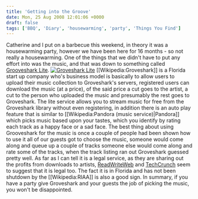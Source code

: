 ```yaml
---
title: 'Getting into the Groove'
date: Mon, 25 Aug 2008 12:01:06 +0000
draft: false
tags: ['BBQ', 'Diary', 'housewarming', 'party', 'Things You Find']
---
```


Catherine and I put on a barbecue this weekend, in theory it was a housewarming party, however we have been here for 16 months - so not really a housewarming. One of the things that we didn't have to put any effort into was the music, and that was down to something called [Grooveshark Lite](http://listen.grooveshark.com/). [![](/uploads/2008/08/groovesharklite-300x248.png "Groveshark Lite")](/uploads/2008/08/groovesharklite.png) \[\[Wikipedia:Groveshark\]\] is a Florida start up company who's business model is basically to allow users to upload their music collection to Groveshark's servers, registered users can download the music (at a price), of the said price a cut goes to the artist, a cut to the person who uploaded the music and presumably the rest goes to Groveshark. The lite service allows you to stream music for free from the Groveshark library without even registering, in addition there is an auto play feature that is similar to \[\[Wikipedia:Pandora (music service)|Pandora\]\] which picks music based upon your tastes, which you identify by rating each track as a happy face or a sad face. The best thing about using Grooveshark for the music is once a couple of people had been shown how to use it all of our guests got to choose the music, someone would come along and queue up a couple of tracks someone else would come along and rate some of the tracks, when the track listing ran out Groveshark guessed pretty well. As far as I can tell it is a legal service, as they are sharing out the profits from downloads to artists, [ReadWriteWeb](http://www.readwriteweb.com/archives/grooveshark_lite_streaming_music.php) and [TechCrunch](http://www.techcrunch.com/2008/04/15/grooveshark-launches-web-media-player/) seem to suggest that it is legal too. The fact it is in Florida and has not been shutdown by the \[\[Wikipedia:RIAA\]\] is also a good sign. In summary, if you have a party give Groveshark and your guests the job of picking the music, you won't be disappointed.